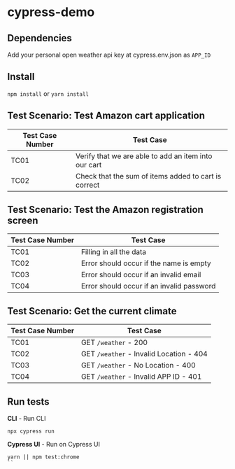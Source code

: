 # cypress-demo

## Dependencies

Add your personal open weather api key at cypress.env.json as `APP_ID`

## Install
`npm install` or `yarn install`

## **Test Scenario**:  Test Amazon cart application

| Test Case Number | Test Case |
|--|--|
|TC01| Verify that we are able to add an item into our cart |
|TC02| Check that the sum of items added to cart is correct |

## **Test Scenario**:  Test the Amazon registration screen

| Test Case Number | Test Case |
|--|--|
|TC01| Filling in all the data |
|TC02| Error should occur if the name is empty |
|TC03| Error should occur if an invalid email |
|TC04| Error should occur if an invalid password |

## **Test Scenario**:  Get the current climate

| Test Case Number | Test Case |
|--|--|
|TC01| GET `/weather` - 200 |
|TC02| GET `/weather` - Invalid Location - 404|
|TC03| GET `/weather` - No Location - 400 |
|TC04| GET `/weather` - Invalid APP ID - 401 |

## Run tests
**CLI** - Run CLI

```
npx cypress run
```
**Cypress UI** - Run on Cypress UI
 
```
yarn || npm test:chrome
``